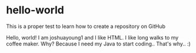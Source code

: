 # hello-world
This is a proper test to learn how to create a repository on GitHub

Hello, world! I am joshuayoung1 and I like HTML.
I like long walks to my coffee maker. Why? 
Because I need my Java to start coding.. That's why.. :)
